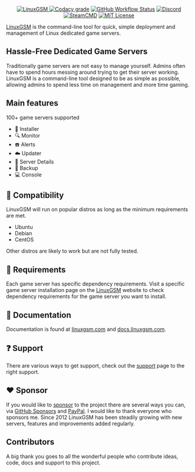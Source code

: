 <p align="center">
	<a href="https://linuxgsm.com"><img src="https://i.imgur.com/Eoh1jsi.jpg" alt="LinuxGSM">
	<a href="https://www.codacy.com/gh/GameServerManagers/LinuxGSM/dashboard"><img src="https://img.shields.io/codacy/grade/d19c5234dc3743d8a8a14093711ca52d?style=flat-square&logo=codacy&logoColor=white" alt="Codacy grade"></a>
	<a href="https://bitbucket.org/GameServerManagers/linuxgsm"><img alt="GitHub Workflow Status" src="https://img.shields.io/github/workflow/status/GameServerManagers/LinuxGSM/Github%20to%20Bitbucket%20sync?color=%230052CC&label=Backup&logo=bitbucket&style=flat-square"></a>
	<a href="https://linuxgsm.com/discord"><img alt="Discord" src="https://img.shields.io/discord/127498813903601664?color=5865F2&label=%20&logo=discord&logoColor=ffffff&style=flat-square"></a>
	<a href="https://developer.valvesoftware.com/wiki/SteamCMD"><img src="https://img.shields.io/badge/SteamCMD-000000?style=flat-square&amp;logo=Steam&amp;logoColor=white" alt="SteamCMD"></a>
	<a href="https://github.com/GameServerManagers/LinuxGSM/blob/main/LICENSE"><img src="https://img.shields.io/github/license/gameservermanagers/LinuxGSM?style=flat-square" alt="MIT License"></a>
</p>

[LinuxGSM](https://linuxgsm.com) is the command-line tool for quick, simple deployment and management of Linux dedicated game servers.

## Hassle-Free Dedicated Game Servers

Traditionally game servers are not easy to manage yourself. Admins often have to spend hours messing around trying to get their server working. LinuxGSM is a command-line tool designed to be as simple as possible, allowing admins to spend less time on management and more time gaming.

## Main features

100+ game servers supported

-   :truck: Installer
-   :mag: Monitor
-   :phone: Alerts
-   :cloud: Updater
-   :blue_book: Server Details
-   :floppy_disk: Backup
-   :computer: Console

## :penguin: Compatibility

LinuxGSM will run on popular distros as long as the minimum requirements are met.

-   Ubuntu
-   Debian
-   CentOS

Other distros are likely to work but are not fully tested.

## :wrench: Requirements

Each game server has specific dependency requirements. Visit a specific game server installation page on the [LinuxGSM](https://linuxgsm.com) website to check dependency requirements for the game server you want to install.

## :blue_book: Documentation

Documentation is found at [linuxgsm.com](https://linuxgsm.com) and [docs.linuxgsm.com](https://docs.linuxgsm.com).

## :question: Support

There are various ways to get support, check out the [support](https://linuxgsm.com/support/) page to the right support.

## :heart: Sponsor

If you would like to [sponsor](https://linuxgsm.com/sponsor) to the project there are several ways you can, via [GitHub Sponsors](https://github.com/sponsors/dgibbs64) and [PayPal](https://www.paypal.me/dgibbs64). I would like to thank everyone who sponsors me. Since 2012 LinuxGSM has been steadily growing with new servers, features and improvements added regularly.

## Contributors

A big thank you goes to all the wonderful people who contribute ideas, code, docs and support to this project.
